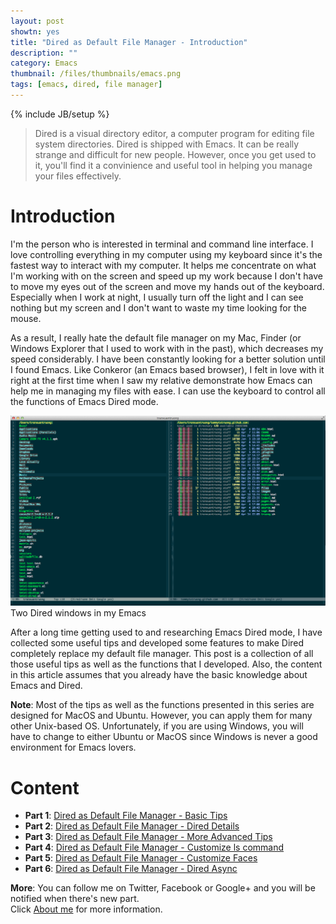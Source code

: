 ```yaml
---
layout: post
showtn: yes
title: "Dired as Default File Manager - Introduction"
description: ""
category: Emacs
thumbnail: /files/thumbnails/emacs.png
tags: [emacs, dired, file manager]
---
```

{% include JB/setup %}

> Dired is a visual directory editor, a computer program for editing file system
> directories. Dired is shipped with Emacs. It can be really strange and
> difficult for new people. However, once you get used to it, you'll find
> it a convinience and useful tool in helping you manage your files effectively.

# Introduction

I'm the person who is interested in terminal and command line interface. I love
controlling everything in my computer using my keyboard since it's the fastest
way to interact with my computer. It helps me concentrate on what I'm
working with on the screen and speed up my work because I don't have to move my
eyes out of the screen and move my hands out of the keyboard. Especially when I
work at night, I usually turn off the light and I can see nothing but my screen
and I don't want to waste my time looking for the mouse.

<!-- more -->

As a result, I really hate the default file manager on my Mac, Finder (or
Windows Explorer that I used to work with in the past), which decreases my speed
considerably. I have been constantly looking for a better solution until I found
Emacs. Like Conkeror (an Emacs based browser), I felt in love with it right at
the first time when I saw my relative demonstrate how Emacs can help me in
managing my files with ease. I can use the keyboard to control all the functions
of Emacs Dired mode.

![Dired mode in my Emacs](/files/2013-04-06-dired-mode-as-default-file-manager/dired.png)  
Two Dired windows in my Emacs

After a long time getting used to and researching Emacs Dired mode, I have
collected some useful tips and developed some features to make Dired completely
replace my default file manager. This post is a collection of all those useful
tips as well as the functions that I developed. Also, the content in this
article assumes that you already have the basic knowledge about Emacs and Dired.

**Note**: Most of the tips as well as the functions presented in this series are
designed for MacOS and Ubuntu. However, you can apply them for many other
Unix-based OS. Unfortunately, if you are using Windows, you will have to change
to either Ubuntu or MacOS since Windows is never a good environment for Emacs
lovers.

# Content

* **Part 1**:
[Dired as Default File Manager - Basic Tips](/2013/04/24/dired-as-default-file-manager-2-basic-tips/)  
* **Part 2**:
[Dired as Default File Manager - Dired Details](/2013/04/24/dired-as-default-file-manager-3-dired-details/)  
* **Part 3**:
[Dired as Default File Manager - More Advanced Tips](/2013/04/24/dired-as-default-file-manager-4-more-advanced-tips/)  
* **Part 4**:
[Dired as Default File Manager - Customize ls command](/2013/04/25/dired-as-default-file-manager-5-customize-ls-command/)  
* **Part 5**:
[Dired as Default File Manager - Customize Faces](/2013/04/25/dired-as-default-file-manager-6-customize-faces/)  
* **Part 6**:
[Dired as Default File Manager - Dired Async](/2013/04/25/dired-as-default-file-manager-7-dired-async/)  

**More**: You can follow me on Twitter, Facebook or Google+ and you will be
notified when there's new part.  
Click [About me](/about.html) for more information.
